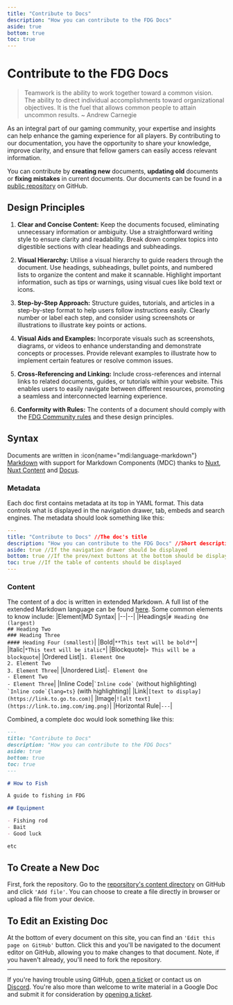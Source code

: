 ```yaml
---
title: "Contribute to Docs"
description: "How you can contribute to the FDG Docs"
aside: true
bottom: true
toc: true
---
```


# Contribute to the FDG Docs

> Teamwork is the ability to work together toward a common vision. The ability to direct individual accomplishments toward organizational objectives. It is the fuel that allows common people to attain uncommon results.
> ~ Andrew Carnegie

As an integral part of our gaming community, your expertise and insights can help enhance the gaming experience for all players. By contributing to our documentation, you have the opportunity to share your knowledge, improve clarity, and ensure that fellow gamers can easily access relevant information.

You can contribute by **creating new** documents, **updating old** documents or **fixing mistakes** in current documents. Our documents can be found in a [public repository](https://github.com/fdg-rp/web-landing) on GitHub.

## Design Principles

1. **Clear and Concise Content:** Keep the documents focused, eliminating unnecessary information or ambiguity. Use a straightforward writing style to ensure clarity and readability. Break down complex topics into digestible sections with clear headings and subheadings.
2. **Visual Hierarchy:** Utilise a visual hierarchy to guide readers through the document. Use headings, subheadings, bullet points, and numbered lists to organize the content and make it scannable. Highlight important information, such as tips or warnings, using visual cues like bold text or icons.
3. **Step-by-Step Approach:** Structure guides, tutorials, and articles in a step-by-step format to help users follow instructions easily. Clearly number or label each step, and consider using screenshots or illustrations to illustrate key points or actions.
4. **Visual Aids and Examples:** Incorporate visuals such as screenshots, diagrams, or videos to enhance understanding and demonstrate concepts or processes. Provide relevant examples to illustrate how to implement certain features or resolve common issues.
5. **Cross-Referencing and Linking:** Include cross-references and internal links to related documents, guides, or tutorials within your website. This enables users to easily navigate between different resources, promoting a seamless and interconnected learning experience.

6. **Conformity with Rules:** The contents of a document should comply with the [FDG Community rules](/rules) and these design principles.

## Syntax

Documents are written in :icon{name="mdi:language-markdown"} [Markdown](https://www.markdownguide.org/) with support for Markdown Components (MDC) thanks to [Nuxt](https://nuxt.com/), [Nuxt Content](https://content.nuxtjs.org/) and [Docus](https://docus.dev/).

### Metadata

Each doc first contains metadata at its top in YAML format. This data controls what is displayed in the navigation drawer, tab, embeds and search engines. The metadata should look something like this:

```yaml
---
title: "Contribute to Docs"	//The doc's title
description: "How you can contribute to the FDG Docs" //Short description
aside: true //If the navigation drawer should be displayed
bottom: true //If the prev/next buttons at the bottom should be displayed
toc: true //If the table of contents should be displayed
---
```

### Content

The content of a doc is written in extended Markdown. A full list of the extended Markdown language can be found [here](https://www.markdownguide.org/cheat-sheet/). Some common elements to know include:
|Element|MD Syntax|
|--|--|
|Headings|`# Heading One (largest)`<br>`## Heading Two`<br>`### Heading Three`<br>`#### Heading Four (smallest)`|
|Bold|`**This text will be bold**`|
|Italic|`*This text will be italic*`|
|Blockquote|`> This will be a blockquote`|
|Ordered List|`1. Element One`<br>`2. Element Two`<br>`3. Element Three`|
|Unordered List|`- Element One`<br>`- Element Two`<br>`- Element Three`|
|Inline Code|`` `Inline code` `` (without highlighting)<br>`` `Inline code`{lang=ts} `` (with highlighting)|
|Link|`[text to display](https://link.to.go.to.com)`|
|Image|`![alt text](https://link.to.img.com/img.png)`|
|Horizontal Rule|`---`|

Combined, a complete doc would look something like this:

```md [how-to-fish-fake.md]
---
title: "Contribute to Docs"
description: "How you can contribute to the FDG Docs"
aside: true
bottom: true
toc: true
---

# How to Fish

A guide to fishing in FDG

## Equipment

- Fishing rod
- Bait
- Good luck

etc
```

## To Create a New Doc

First, fork the repository. Go to the [reporsitory's content directory](https://github.com/fdg-rp/web-landing/tree/main/content) on GitHub and click `'Add file'`. You can choose to create a file directly in browser or upload a file from your device.

## To Edit an Existing Doc

At the bottom of every document on this site, you can find an `'Edit this page on GitHub'` button. Click this and you'll be navigated to the document editor on GitHub, allowing you to make changes to that document. Note, if you haven't already, you'll need to fork the repository.

---

If you're having trouble using GitHub, [open a ticket](https://support.fatduckgaming.com) or contact us on [Discord](https://discord.gg/fatduckgaming). You're also more than welcome to write material in a Google Doc and submit it for consideration by [opening a ticket](https://support.fatduckgaming.com).
